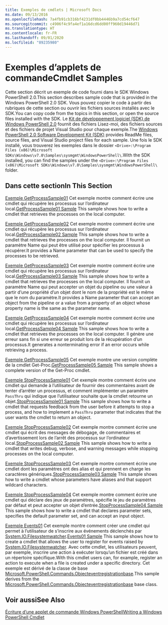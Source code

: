 ```yaml
---
title: Exemples de cmdlets | Microsoft Docs
ms.date: 09/13/2016
ms.openlocfilehash: 7a4fb91cb316bf4231df0bb4446b9a7cd54cf647
ms.sourcegitcommit: c4906f4c9fa4ef1a16dcd6dd00ff960d19446d71
ms.translationtype: HT
ms.contentlocale: fr-FR
ms.lasthandoff: 09/01/2020
ms.locfileid: "89235980"
---
```

# <a name="cmdlet-samples"></a><span data-ttu-id="ff230-102">Exemples d’applets de commande</span><span class="sxs-lookup"><span data-stu-id="ff230-102">Cmdlet Samples</span></span>

<span data-ttu-id="ff230-103">Cette section décrit un exemple de code fourni dans le SDK Windows PowerShell 2.0.</span><span class="sxs-lookup"><span data-stu-id="ff230-103">This section describes sample code that is provided in the Windows PowerShell 2.0 SDK.</span></span> <span data-ttu-id="ff230-104">Vous pouvez copier le code à partir des rubriques de cette section ou ouvrir les fichiers sources installés avec le SDK.</span><span class="sxs-lookup"><span data-stu-id="ff230-104">You can copy code from the topics in this section, or open the source files installed with the SDK.</span></span> <span data-ttu-id="ff230-105">Le [Kit de développement logiciel (SDK) de Windows PowerShell 2.0](https://www.microsoft.com/download/details.aspx?id=2560) fournit des fichiers Lisez-moi, des fichiers sources et des fichiers de projet Visual Studio pour chaque exemple.</span><span class="sxs-lookup"><span data-stu-id="ff230-105">The [Windows PowerShell 2.0 Software Development Kit (SDK)](https://www.microsoft.com/download/details.aspx?id=2560) provides ReadMe files, source files, and Visual Studio project files for each sample.</span></span> <span data-ttu-id="ff230-106">Une fois le SDK installé, vous trouverez les exemples dans le dossier `<Drive>:\Program Files (x86)\Microsoft SDKs\Windows\v7.0\Samples\sysmgmt\WindowsPowerShell\`.</span><span class="sxs-lookup"><span data-stu-id="ff230-106">With the SDK installed, you can find the samples under the `<Drive>:\Program Files (x86)\Microsoft SDKs\Windows\v7.0\Samples\sysmgmt\WindowsPowerShell\` folder.</span></span>

## <a name="in-this-section"></a><span data-ttu-id="ff230-107">Dans cette section</span><span class="sxs-lookup"><span data-stu-id="ff230-107">In This Section</span></span>

<span data-ttu-id="ff230-108">[Exemple GetProcessSample01](./getprocesssample01-sample.md) Cet exemple montre comment écrire une cmdlet qui récupère les processus sur l’ordinateur local.</span><span class="sxs-lookup"><span data-stu-id="ff230-108">[GetProcessSample01 Sample](./getprocesssample01-sample.md) This sample shows how to write a cmdlet that retrieves the processes on the local computer.</span></span>

<span data-ttu-id="ff230-109">[Exemple GetProcessSample02](./getprocesssample02-sample.md) Cet exemple montre comment écrire une cmdlet qui récupère les processus sur l’ordinateur local.</span><span class="sxs-lookup"><span data-stu-id="ff230-109">[GetProcessSample02 Sample](./getprocesssample02-sample.md) This sample shows how to write a cmdlet that retrieves the processes on the local computer.</span></span> <span data-ttu-id="ff230-110">Il fournit un paramètre Name qui peut être utilisé pour spécifier les processus à récupérer.</span><span class="sxs-lookup"><span data-stu-id="ff230-110">It provides a Name parameter that can be used to specify the processes to be retrieved.</span></span>

<span data-ttu-id="ff230-111">[Exemple GetProcessSample03](./getprocesssample03-sample.md) Cet exemple montre comment écrire une cmdlet qui récupère les processus sur l’ordinateur local.</span><span class="sxs-lookup"><span data-stu-id="ff230-111">[GetProcessSample03 Sample](./getprocesssample03-sample.md) This sample shows how to write a cmdlet that retrieves the processes on the local computer.</span></span> <span data-ttu-id="ff230-112">Il fournit un paramètre Name qui peut accepter un objet du pipeline ou une valeur à partir d’une propriété d’un objet dont le nom de la propriété est le même que le nom du paramètre.</span><span class="sxs-lookup"><span data-stu-id="ff230-112">It provides a Name parameter that can accept an object from the pipeline or a value from a property of an object whose property name is the same as the parameter name.</span></span>

<span data-ttu-id="ff230-113">[Exemple GetProcessSample04](./getprocesssample04-sample.md) Cet exemple montre comment écrire une cmdlet qui récupère les processus sur l’ordinateur local.</span><span class="sxs-lookup"><span data-stu-id="ff230-113">[GetProcessSample04 Sample](./getprocesssample04-sample.md) This sample shows how to write a cmdlet that retrieves the processes on the local computer.</span></span> <span data-ttu-id="ff230-114">Il génère une erreur sans fin si une erreur se produit lors de la récupération d’un processus.</span><span class="sxs-lookup"><span data-stu-id="ff230-114">It generates a nonterminating error if an error occurs while retrieving a process.</span></span>

<span data-ttu-id="ff230-115">[Exemple GetProcessSample05](./getprocesssample05-sample.md) Cet exemple montre une version complète de la cmdlet Get-Proc.</span><span class="sxs-lookup"><span data-stu-id="ff230-115">[GetProcessSample05 Sample](./getprocesssample05-sample.md) This sample shows a complete version of the Get-Proc cmdlet.</span></span>

<span data-ttu-id="ff230-116">[Exemple StopProcessSample01](./stopprocesssample01-sample.md) Cet exemple montre comment écrire une cmdlet qui demande à l’utilisateur de fournir des commentaires avant de tenter d’arrêter un processus, et comment implémenter un paramètre `PassThru` qui indique que l’utilisateur souhaite que la cmdlet retourne un objet.</span><span class="sxs-lookup"><span data-stu-id="ff230-116">[StopProcessSample01 Sample](./stopprocesssample01-sample.md) This sample shows how to write a cmdlet that requests feedback from the user before it attempts to stop a process, and how to implement a `PassThru` parameter that indicates that the user wants the cmdlet to return an object.</span></span>

<span data-ttu-id="ff230-117">[Exemple StopProcessSample02](./stopprocesssample02-sample.md) Cet exemple montre comment écrire une cmdlet qui écrit des messages de débogage, de commentaires et d’avertissement lors de l’arrêt des processus sur l’ordinateur local.</span><span class="sxs-lookup"><span data-stu-id="ff230-117">[StopProcessSample02 Sample](./stopprocesssample02-sample.md) This sample shows how to write a cmdlet that writes debug, verbose, and warning messages while stopping processes on the local computer.</span></span>

<span data-ttu-id="ff230-118">[Exemple StopProcessSample03](./stopprocesssample03-sample.md) Cet exemple montre comment écrire une cmdlet dont les paramètres ont des alias et qui prennent en charge les caractères génériques.</span><span class="sxs-lookup"><span data-stu-id="ff230-118">[StopProcessSample03 Sample](./stopprocesssample03-sample.md) This sample shows how to write a cmdlet whose parameters have aliases and that support wildcard characters.</span></span>

<span data-ttu-id="ff230-119">[Exemple StopProcessSample04](./stopprocesssample04-sample.md) Cet exemple montre comment écrire une cmdlet qui déclare des jeux de paramètres, spécifie le jeu de paramètres par défaut et peut accepter un objet d’entrée.</span><span class="sxs-lookup"><span data-stu-id="ff230-119">[StopProcessSample04 Sample](./stopprocesssample04-sample.md) This sample shows how to write a cmdlet that declares parameter sets, specifies the default parameter set, and can accept an input object.</span></span>

<span data-ttu-id="ff230-120">[Exemple Events01](./events01-sample.md) Cet exemple montre comment créer une cmdlet qui permet à l’utilisateur de s’inscrire aux événements déclenchés par [System.IO.Filesystemwatcher](/dotnet/api/System.IO.FileSystemWatcher).</span><span class="sxs-lookup"><span data-stu-id="ff230-120">[Events01 Sample](./events01-sample.md) This sample shows how to create a cmdlet that allows the user to register for events raised by [System.IO.Filesystemwatcher](/dotnet/api/System.IO.FileSystemWatcher).</span></span> <span data-ttu-id="ff230-121">Avec cette cmdlet, les utilisateurs peuvent, par exemple, inscrire une action à exécuter lorsqu’un fichier est créé dans un répertoire spécifique.</span><span class="sxs-lookup"><span data-stu-id="ff230-121">With this cmdlet users can, for example, register an action to execute when a file is created under a specific directory.</span></span> <span data-ttu-id="ff230-122">Cet exemple est dérivé de la classe de base [Microsoft.PowerShell.Commands.Objecteventregistrationbase](/dotnet/api/Microsoft.PowerShell.Commands.ObjectEventRegistrationBase).</span><span class="sxs-lookup"><span data-stu-id="ff230-122">This sample derives from the [Microsoft.PowerShell.Commands.Objecteventregistrationbase](/dotnet/api/Microsoft.PowerShell.Commands.ObjectEventRegistrationBase) base class.</span></span>

## <a name="see-also"></a><span data-ttu-id="ff230-123">Voir aussi</span><span class="sxs-lookup"><span data-stu-id="ff230-123">See Also</span></span>

[<span data-ttu-id="ff230-124">Écriture d’une applet de commande Windows PowerShell</span><span class="sxs-lookup"><span data-stu-id="ff230-124">Writing a Windows PowerShell Cmdlet</span></span>](./writing-a-windows-powershell-cmdlet.md)
